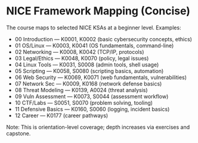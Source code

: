 # NICE Framework Mapping (Concise)

The course maps to selected NICE KSAs at a beginner level. Examples:

- 00 Introduction — K0001, K0002 (basic cybersecurity concepts, ethics)
- 01 OS/Linux — K0003, K0041 (OS fundamentals, command-line)
- 02 Networking — K0008, K0042 (TCP/IP, protocols)
- 03 Legal/Ethics — K0048, K0070 (policy, legal issues)
- 04 Linux Tools — K0031, S0008 (admin tools, shell usage)
- 05 Scripting — K0058, S0080 (scripting basics, automation)
- 06 Web Security — K0069, K0071 (web fundamentals, vulnerabilities)
- 07 Network Sec — K0009, K0168 (network defense basics)
- 08 Threat Modeling — K0139, A0024 (threat analysis)
- 09 Vuln Assessment — K0073, S0044 (assessment workflow)
- 10 CTF/Labs — S0051, S0070 (problem solving, tooling)
- 11 Defensive Basics — K0160, S0060 (logging, incident basics)
- 12 Career — K0177 (career pathways)

Note: This is orientation-level coverage; depth increases via exercises and capstone.
